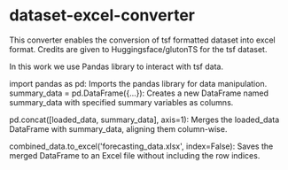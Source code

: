 # dataset-excel-converter
This converter enables the conversion of tsf formatted dataset into excel format.  Credits are given to Huggingsface/glutonTS for the tsf dataset. 

In this work we use Pandas library to interact with tsf data.

import pandas as pd: Imports the pandas library for data manipulation.
summary_data = pd.DataFrame({...}): Creates a new DataFrame named summary_data with specified summary variables as columns.

pd.concat([loaded_data, summary_data], axis=1): Merges the loaded_data DataFrame with summary_data, aligning them column-wise.

combined_data.to_excel('forecasting_data.xlsx', index=False): Saves the merged DataFrame to an Excel file without including the row indices.
